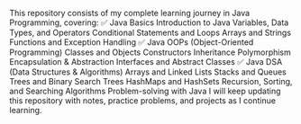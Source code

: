 This repository consists of my complete learning journey in Java Programming, covering:
✅ Java Basics
Introduction to Java
Variables, Data Types, and Operators
Conditional Statements and Loops
Arrays and Strings
Functions and Exception Handling
✅ Java OOPs (Object-Oriented Programming)
Classes and Objects
Constructors
Inheritance
Polymorphism
Encapsulation & Abstraction
Interfaces and Abstract Classes
✅ Java DSA (Data Structures & Algorithms)
Arrays and Linked Lists
Stacks and Queues
Trees and Binary Search Trees
HashMaps and HashSets
Recursion, Sorting, and Searching Algorithms
Problem-solving with Java
I will keep updating this repository with notes, practice problems, and projects as I continue learning.
